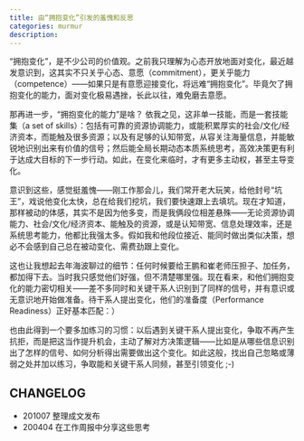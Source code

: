```yaml
---
title: 由“拥抱变化”引发的羞愧和反思
categories: murmur
description:
--- 
```


“拥抱变化”，是不少公司的价值观。之前我只理解为心态开放地面对变化，最近越发意识到，这其实不只关乎心态、意愿（commitment），更关乎能力（competence）——如果只是有意愿迎接变化，将远难“拥抱变化”。毕竟欠了拥抱变化的能力，面对变化极易遇挫，长此以往，难免磨去意愿。
    
那再进一步，“拥抱变化的能力”是啥？<!-- more --> 依我之见，这非单一技能，而是一套技能集（a set of skills）：包括有可靠的资源协调能力，或能积累厚实的社会/文化/经济资本，而能触及很多资源；以及有足够的认知带宽，从容关注海量信息，并能敏锐地识别出来有价值的信号；然后能全局长期动态本质系统思考，高效决策更有利于达成大目标的下一步行动。如此，在变化来临时，才有更多主动权，甚至主导变化。

意识到这些，感觉挺羞愧——刚工作那会儿，我们常开老大玩笑，给他封号“坑王”，戏说他变化太快，总在给我们挖坑，我们要快速跟上去填坑。现在才知道，那样被动的体感，其实不是因为他多变，而是我俩段位相差悬殊——无论资源协调能力、社会/文化/经济资本、能触及的资源，或是认知带宽、信息处理效率，还是系统思考能力，他都比我强太多。假如我和他段位接近、能同时做出类似决策，想必不会感到自己总在被动变化、需费劲跟上变化。
    
这也让我想起去年海波聊过的细节：任何时候要给王鹏和崔老师压担子、加任务，都加得下去。当时我只感觉他们好强，但不清楚哪里强。现在看来，和他们拥抱变化的能力密切相关——差不多同时和关键干系人识别到了同样的信号，并有意识或无意识地开始做准备。待干系人提出变化，他们的准备度（Performance Readiness）正好基本匹配：）

也由此得到一个要多加练习的习惯：以后遇到关键干系人提出变化，争取不再产生抗拒，而是把这当作提升机会，主动了解对方决策逻辑——比如是从哪些信息识别出了怎样的信号、如何分析得出需要做出这个变化。如此这般，找出自己忽略或薄弱之处并加以练习，争取能和关键干系人同频，甚至引领变化 ;-)


## CHANGELOG 

- 201007 整理成文发布
- 200404 在工作周报中分享这些思考